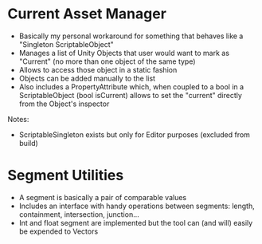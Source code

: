 # Current Asset Manager
- Basically my personal workaround for something that behaves like a "Singleton ScriptableObject"
- Manages a list of Unity Objects that user would want to mark as "Current" (no more than one object of the same type)
- Allows to access those object in a static fashion 
- Objects can be added manually to the list
- Also includes a PropertyAttribute which, when coupled to a bool in a ScriptableObject (bool isCurrent) allows to set the "current" directly from the Object's inspector

Notes:
- ScriptableSingleton<T> exists but only for Editor purposes (excluded from build)

# Segment Utilities
- A segment is basically a pair of comparable values
- Includes an interface with handy operations between segments: length, containment, intersection, junction...
- Int and float segment are implemented but the tool can (and will) easily be expended to Vectors
